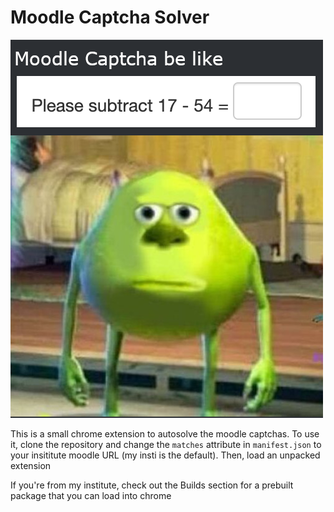 # Moodle Captcha Solver

![img](ghimg/moodle_meme.png)

This is a small chrome extension to autosolve the moodle captchas. To use it, 
clone the repository and change the `matches` attribute in `manifest.json` to 
your insititute moodle URL (my insti is the default). Then, load an unpacked 
extension

If you're from my institute, check out the Builds section for a prebuilt 
package that you can load into chrome
